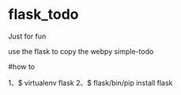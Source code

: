 # flask_todo

Just for fun

use the flask to copy the webpy simple-todo


#how to

1、$ virtualenv flask
2、$ flask/bin/pip install flask
